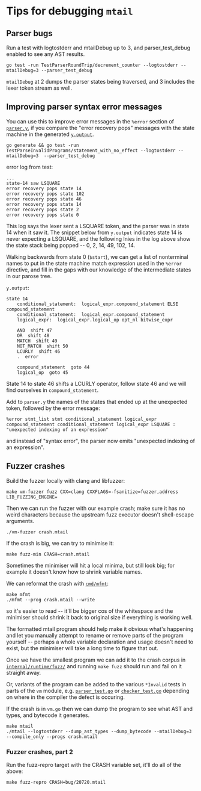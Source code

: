 # Tips for debugging `mtail`


## Parser bugs

Run a test with logtostderr and mtailDebug up to 3, and parser_test_debug enabled to see any AST results.

```
go test -run TestParserRoundTrip/decrement_counter --logtostderr --mtailDebug=3 --parser_test_debug
```

`mtailDebug` at 2 dumps the parser states being traversed, and 3 includes the lexer token stream as well.

## Improving parser syntax error messages

You can use this to improve error messages in the `%error` section of [`parser.y`](../internal/runtime/compiler/parser/parser.y), if you compare the "error recovery pops" messages with the state machine in the generated [`y.output`](../internal/runtime/compiler/parser/y.output).


```
go generate && go test -run TestParseInvalidPrograms/statement_with_no_effect --logtostderr --mtailDebug=3  --parser_test_debug
```

error log from test:
```
...
state-14 saw LSQUARE
error recovery pops state 14
error recovery pops state 102
error recovery pops state 46
error recovery pops state 14
error recovery pops state 2
error recovery pops state 0
```

This log says the lexer sent a LSQUARE token, and the parser was in state 14 when it saw it.  The snippet below from `y.output` indicates state 14 is never expecting a LSQUARE, and the following lnies in the log above show the state stack being popped -- 0, 2, 14, 49, 102, 14.

Walking backwards from state 0 (`$start`), we can get a list of nonterminal names to put in the state machine match expression used in the `%error` directive, and fill in the gaps with our knowledge of the intermediate states in our parose tree.

`y.output`:
```
state 14
	conditional_statement:  logical_expr.compound_statement ELSE compound_statement 
	conditional_statement:  logical_expr.compound_statement 
	logical_expr:  logical_expr.logical_op opt_nl bitwise_expr 

	AND  shift 47
	OR  shift 48
	MATCH  shift 49
	NOT_MATCH  shift 50
	LCURLY  shift 46
	.  error

	compound_statement  goto 44
	logical_op  goto 45
```

State 14 to state 46 shifts a LCURLY operator, follow state 46 and we will find ourselves in `compound_statement`.

Add to `parser.y` the names of the states that ended up at the unexpected token, followed by the error message:
```
%error stmt_list stmt conditional_statement logical_expr compound_statement conditional_statement logical_expr LSQUARE : "unexpected indexing of an expression"
```

and instead of "syntax error", the parser now emits "unexpected indexing of an expression".


## Fuzzer crashes

Build the fuzzer locally with clang and libfuzzer:

```
make vm-fuzzer fuzz CXX=clang CXXFLAGS=-fsanitize=fuzzer,address LIB_FUZZING_ENGINE=
```

Then we can run the fuzzer with our example crash; make sure it has no weird characters because the upstream fuzz executor doesn't shell-escape arguments.

```
./vm-fuzzer crash.mtail
```

If the crash is big, we can try to minimise it:

```
make fuzz-min CRASH=crash.mtail
```

Sometimes the minimiser will hit a local minima, but still look big; for example it doesn't know how to shrink variable names.

We can reformat the crash with [`cmd/mfmt`](../cmd/mfmt/main.go):

```
make mfmt
./mfmt --prog crash.mtail --write
```

so it's easier to read -- it'll be bigger cos of the whitespace and the minimiser should shrink it back to original size if everything is working well.

The formatted mtail program should help make it obvious what's happening and let you manually attempt to rename or remove parts of the program yourself -- perhaps a whole variable declaration and usage doesn't need to exist, but the minimiser will take a long time to figure that out.

Once we have the smallest program we can add it to the crash corpus in [`internal/runtime/fuzz/`](../internal/runtime/fuzz/) and running `make fuzz` should run and fail on it straight away.

Or, variants of the program can be added to the various `*Invalid` tests in parts of the `vm` module, e.g. [`parser_test.go`](../internal/runtime/compiler/parser/parser_test.go) or [`checker_test.go`](../internal/runtime/compiler/checker/checker_test.go) depending on where in the compiler the defect is occuring.

If the crash is in `vm.go` then we can dump the program to see what AST and types, and bytecode it generates.

```
make mtail
./mtail --logtostderr --dump_ast_types --dump_bytecode --mtailDebug=3 --compile_only --progs crash.mtail
```


### Fuzzer crashes, part 2

Run the fuzz-repro target with the CRASH variable set, it'll do all of the above:

```
make fuzz-repro CRASH=bug/20720.mtail
```
